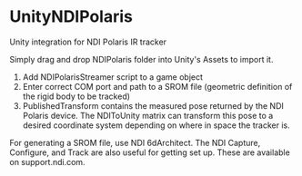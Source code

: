 # UnityNDIPolaris
Unity integration for NDI Polaris IR tracker

Simply drag and drop NDIPolaris folder into Unity's Assets to import it.

1. Add NDIPolarisStreamer script to a game object  
2. Enter correct COM port and path to a SROM file (geometric definition of the rigid body to be tracked)  
3. PublishedTransform contains the measured pose returned by the NDI Polaris device. The NDIToUnity matrix can transform this pose to a desired coordinate system depending on where in space the tracker is.

For generating a SROM file, use NDI 6dArchitect. The NDI Capture, Configure, and Track are also useful for getting set up. These are available on support.ndi.com.
